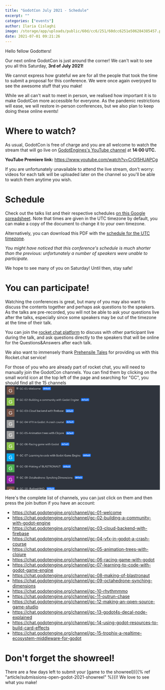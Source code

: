 ```yaml
---
title: "GodotCon July 2021 - Schedule"
excerpt: ""
categories: ["events"]
author: Ilaria Cislaghi
image: /storage/app/uploads/public/60d/cc6/251/60dcc6251e506284385457.png
date: 2021-07-01 09:21:26
---
```


Hello fellow Godotters!

Our next online GodotCon is just around the corner!
We can't wait to see you all this Saturday, **3rd of July 2021!**

We cannot express how grateful we are for all the people that took the time to submit a proposal for this conference. We were once again overjoyed to see the awesome stuff that you make!

While we all can't wait to meet in person, we realised how important it is to make GodotCon more accessible for everyone.
As the pandemic restrictions will ease, we will restore in-person conferences, but we also plan to keep doing these online events!



# Where to watch?
As usual, GodotCon is free of charge and you are all welcome to watch the stream that will go live on [GodotEngines's YouTube channel](https://www.youtube.com/c/GodotEngineOfficial) at **14:00 UTC.**

**YouTube Premiere link:** https://www.youtube.com/watch?v=CrOI5HUAPCg

If you are unfortunately unavailable to attend the live stream, don't worry: videos for each talk will be uploaded later on the channel so you'll be able to watch them anytime you wish.

# Schedule
Check out the talks list and their respective schedules [on this Google spreadsheet](https://docs.google.com/spreadsheets/d/1cGKpj1g103MfvwJdL0Se69-cPXB4swAi6eOAJzlaWds/edit?usp=sharing). Note that times are given in the UTC timezone by default, you can make a copy of the document to change it to your own timezone.

Alternatively, you can download this PDF with the [schedule for the UTC timezone](/storage/app/media/godotcon2021/2021-07-GodotCon-Schedule.pdf).

*You might have noticed that this conference's schedule is much shorter than the previous: unfortunately a number of speakers were unable to participate.*

We hope to see many of you on Saturday! Until then, stay safe!

# You can participate!

Watching the conferences is great, but many of you may also want to discuss the contents together and perhaps ask questions to the speakers. As the talks are pre-recorded, you will not be able to ask your questions live after the talks, especially since some speakers may be out of the timezone at the time of their talk.

You can join the [rocket chat platform](http://chat.godotengine.org) to discuss with other participant live during the talk, and ask questions directly to the speakers that will be online for the Questions&Answers after each talk.

We also want to immensely thank [Prehensile Tales](https://prehensile-tales.com/) for providing us with this Rocket.chat service!

For those of you who are already part of rocket chat, you will need to manually join the GodotCon channels. You can find them by clicking on the small world icon at the top left of the page and searching for "GC", you should find all the 15 channels
![List of channels](/storage/app/media/Screenshot_2021-06-30_22-03-08.png)

Here's the complete list of channels, you can just click on them and then press the join button if you have an account:
- https://chat.godotengine.org/channel/gc-01-welcome
- https://chat.godotengine.org/channel/gc-02-building-a-community-with-godot-engine
- https://chat.godotengine.org/channel/gc-03-cloud-backend-with-firebase
- https://chat.godotengine.org/channel/gc-04-vfx-in-godot-a-crash-course
- https://chat.godotengine.org/channel/gc-05-animation-trees-with-clojure
- https://chat.godotengine.org/channel/gc-06-racing-game-with-godot
- https://chat.godotengine.org/channel/gc-07-learning-to-code-with-godot-game-engine
- https://chat.godotengine.org/channel/gc-08-making-of-blastronaut
- https://chat.godotengine.org/channel/gc-09-octahedrone-synching-dimensions
- https://chat.godotengine.org/channel/gc-10-rhythmmmo
- https://chat.godotengine.org/channel/gc-11-outrun-chase
- https://chat.godotengine.org/channel/gc-12-making-an-open-source-game-studio
- https://chat.godotengine.org/channel/gc-13-godot4s-decal-node-explained
- https://chat.godotengine.org/channel/gc-14-using-godot-resources-to-build-card-effects
- https://chat.godotengine.org/channel/gc-15-trophix-a-realtime-ecosystem-middleware-for-godot

# Don't forget the showreel!

There are a few days left to submit your [game to the showreel]({{% ref "article/submissions-open-godot-2021-showreel" %}})! We love to see what you make!
